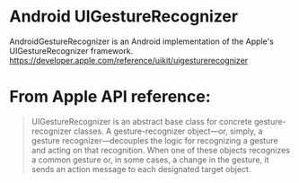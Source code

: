 # Android UIGestureRecognizer
AndroidGestureRecognizer is an Android implementation  of the Apple's UIGestureRecognizer framework.
https://developer.apple.com/reference/uikit/uigesturerecognizer

# From Apple API reference:
> UIGestureRecognizer is an abstract base class for concrete gesture-recognizer classes. A gesture-recognizer object—or, simply, a gesture recognizer—decouples the logic for recognizing a gesture and acting on that recognition. When one of these objects recognizes a common gesture or, in some cases, a change in the gesture, it sends an action message to each designated target object.
